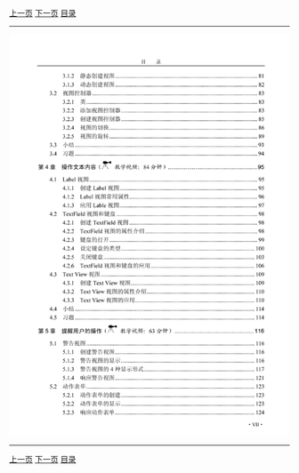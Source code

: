 [上一页](007.md) [下一页](009.md) [目录](../README.md)

***

![008](../images/008.png)

***

[上一页](007.md) [下一页](009.md) [目录](../README.md)